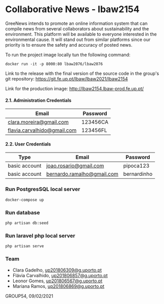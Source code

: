 # Collaborative News - lbaw2154

GreeNews intends to promote an online information system that can compile news from several collaborators about sustainability and the environment. This platform will be available to everyone interested in the environmental cause. It will stand out from similar platforms since our priority is to ensure the safety and accuracy of posted news.

To run the project image locally tun the following command:
```
docker run -it -p 8000:80 lbaw2076/lbaw2076
```

Link to the release with the final version of the source code in the group's git repository: https://git.fe.up.pt/lbaw/lbaw2021/lbaw2154

Link for the production image: http://lbaw2154.lbaw-prod.fe.up.pt/

#### 2.1. Administration Credentials

| Email | Password |
|----------|----------|
| clara.moreira@gmail.com | 123456CA |
| flavia.carvalhido@gmail.com | 123456FL |

#### 2.2. User Credentials

| Type | Email | Password |
|------|----------|----------|
| basic account | joao.rosario@gmail.com | pipoca123 |
| basic account | bernardo.ramalho@gmail.com  | bernardinho |

### Run PostgresSQL local server

```
docker-compose up
```

### Run database

```
php artisan db:seed
```

### Run laravel php local server

```
php artisan serve
```

### Team
- Clara Gadelho, up201806309@g.uporto.pt
- Flávia Carvalhido, up201806857@g.uporto.pt
- Leonor Gomes, up201806567@g.uporto.pt
- Mariana Ramos, up201806869@g.uporto.pt

GROUP54, 09/02/2021
